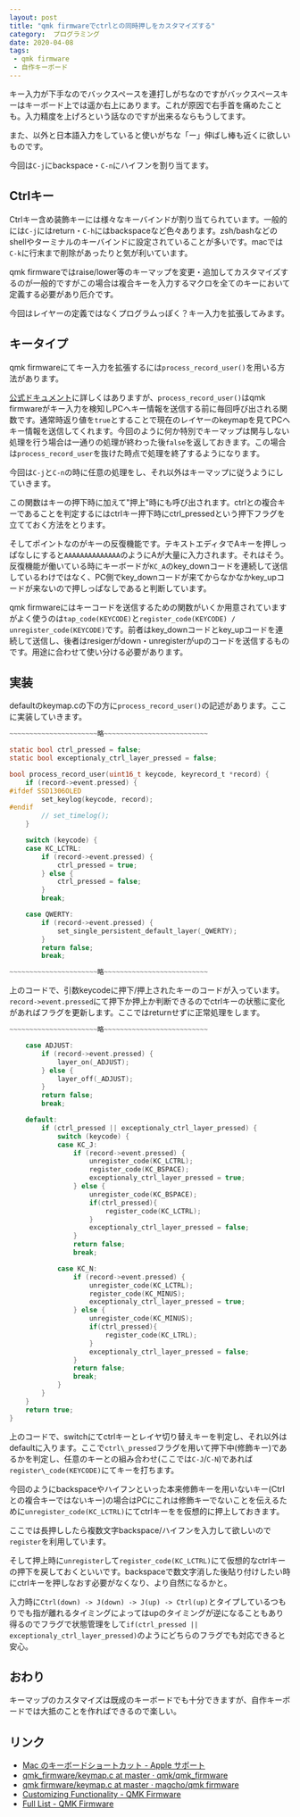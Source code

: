 ```yaml
---
layout: post
title: "qmk firmwareでctrlとの同時押しをカスタマイズする"
category:  プログラミング
date: 2020-04-08
tags:
 - qmk firmware
 - 自作キーボード
---
```


キー入力が下手なのでバックスペースを連打しがちなのですがバックスペースキーはキーボード上では遥か右上にあります。これが原因で右手首を痛めたことも。入力精度を上げろという話なのですが出来るならもうしてます。

また、以外と日本語入力をしていると使いがちな「ー」伸ばし棒も近くに欲しいものです。 

今回は`C-j`にbackspace・`C-n`にハイフンを割り当てます。

## Ctrlキー

Ctrlキー含め装飾キーには様々なキーバインドが割り当てられています。一般的には`C-j`にはreturn・`C-h`にはbackspaceなど色々あります。zsh/bashなどのshellやターミナルのキーバインドに設定されていることが多いです。macでは`C-k`に行末まで削除があったりと気が利いています。

qmk firmwareではraise/lower等のキーマップを変更・追加してカスタマイズするのが一般的ですがこの場合は複合キーを入力するマクロを全てのキーにおいて定義する必要があり厄介です。

今回はレイヤーの定義ではなくプログラムっぽく？キー入力を拡張してみます。

## キータイプ

qmk firmwareにてキー入力を拡張するには`process_record_user()`を用いる方法があります。

[公式ドキュメント](https://docs.qmk.fm/#/custom_quantum_functions?id=programming-the-behavior-of-any-keycode )に詳しくはありますが、`process_record_user()`はqmk firmwareがキー入力を検知しPCへキー情報を送信する前に毎回呼び出される関数です。通常時返り値を`true`とすることで現在のレイヤーのkeymapを見てPCへキー情報を送信してくれます。今回のように何か特別でキーマップは関与しない処理を行う場合は一通りの処理が終わった後`false`を返しておきます。この場合は`process_record_user`を抜けた時点で処理を終了するようになります。

今回は`C-j`と`C-n`の時に任意の処理をし、それ以外はキーマップに従うようにしていきます。

この関数はキーの押下時に加えて"押上"時にも呼び出されます。ctrlとの複合キーであることを判定するにはctrlキー押下時にctrl_pressedという押下フラグを立てておく方法をとります。

そしてポイントなのがキーの反復機能です。テキストエディタでAキーを押しっぱなしにすると`AAAAAAAAAAAAAA`のようにAが大量に入力されます。それはそう。反復機能が働いている時にキーボードが`KC_A`のkey\_downコードを連続して送信しているわけではなく、PC側でkey\_downコードが来てからなかなかkey\_upコードが来ないので押しっぱなしであると判断しています。

qmk firmwareにはキーコードを送信するための関数がいくか用意されていますがよく使うのは`tap_code(KEYCODE)`と`register_code(KEYCODE) / unregister_code(KEYCODE)`です。前者はkey\_downコードとkey\_upコードを連続して送信し、後者はresigerがdown・unregisterがupのコードを送信するものです。用途に合わせて使い分ける必要があります。

## 実装

defaultのkeymap.cの下の方に`process_record_user()`の記述があります。ここに実装していきます。

```c:title=keymaps.c
~~~~~~~~~~~~~~~~~~~~~~略~~~~~~~~~~~~~~~~~~~~~~~~~~

static bool ctrl_pressed = false;
static bool exceptionaly_ctrl_layer_pressed = false;

bool process_record_user(uint16_t keycode, keyrecord_t *record) {
    if (record->event.pressed) {
#ifdef SSD1306OLED
        set_keylog(keycode, record);
#endif
        // set_timelog();
    }

    switch (keycode) {
    case KC_LCTRL:
        if (record->event.pressed) {
            ctrl_pressed = true;
        } else {
            ctrl_pressed = false;
        }
        break;

    case QWERTY:
        if (record->event.pressed) {
            set_single_persistent_default_layer(_QWERTY);
        }
        return false;
        break;

~~~~~~~~~~~~~~~~~~~~~~略~~~~~~~~~~~~~~~~~~~~~~~~~~
```

上のコードで、引数keycodeに押下/押上されたキーのコードが入っています。`record->event.pressed`にて押下か押上か判断できるのでctrlキーの状態に変化があればフラグを更新します。ここではreturnせずに正常処理をします。

```c:title=keymap.c
~~~~~~~~~~~~~~~~~~~~~~略~~~~~~~~~~~~~~~~~~~~~~~~~~

    case ADJUST:
        if (record->event.pressed) {
            layer_on(_ADJUST);
        } else {
            layer_off(_ADJUST);
        }
        return false;
        break;

    default:
        if (ctrl_pressed || exceptionaly_ctrl_layer_pressed) {
            switch (keycode) {
            case KC_J:
                if (record->event.pressed) {
                    unregister_code(KC_LCTRL);
                    register_code(KC_BSPACE);
                    exceptionaly_ctrl_layer_pressed = true;
                } else {
                    unregister_code(KC_BSPACE);
					if(ctrl_pressed){
						register_code(KC_LCTRL);
					}
                    exceptionaly_ctrl_layer_pressed = false;
                }
                return false;
                break;

            case KC_N:
                if (record->event.pressed) {
                    unregister_code(KC_LCTRL);
                    register_code(KC_MINUS);
                    exceptionaly_ctrl_layer_pressed = true;
                } else {
                    unregister_code(KC_MINUS);
					if(ctrl_pressed){
						register_code(KC_LTRL);
					}
                    exceptionaly_ctrl_layer_pressed = false;
                }
                return false;
                break;
            }
        }
    }
    return true;
}

```
上のコードで、switchにてctrlキーとレイヤ切り替えキーを判定し、それ以外はdefaultに入ります。ここで`ctrl\_pressed`フラグを用いて押下中(修飾キー)であるかを判定し、任意のキーとの組み合わせ(ここでは`C-J`/`C-N`)であれば`register\_code(KEYCODE)`にてキーを打ちます。

今回のようにbackspaceやハイフンといった本来修飾キーを用いないキー(Ctrlとの複合キーではないキー)の場合はPCにこれは修飾キーでないことを伝えるために`unregister_code(KC_LCTRL)`にてctrlキーをを仮想的に押上しておきます。

ここでは長押ししたら複数文字backspace/ハイフンを入力して欲しいので`register`を利用しています。

そして押上時に`unregister`して`register_code(KC_LCTRL)`にて仮想的なctrlキーの押下を戻しておくといいです。backspaceで数文字消した後貼り付けしたい時にctrlキーを押しなおす必要がなくなり、より自然になるかと。

入力時に`Ctrl(down) -> J(down) -> J(up) -> Ctrl(up)`とタイプしているつもりでも指が離れるタイミングによってはupのタイミングが逆になることもあり得るのでフラグで状態管理をして`if(ctrl_pressed || exceptionaly_ctrl_layer_pressed)`のようにどちらのフラグでも対応できると安心。

## おわり

キーマップのカスタマイズは既成のキーボードでも十分できますが、自作キーボードでは大抵のことを作ればできるので楽しい。

## リンク
- [Mac のキーボードショートカット - Apple サポート](https://support.apple.com/ja-jp/HT201236)
- [qmk_firmware/keymap.c at master · qmk/qmk_firmware](https://github.com/qmk/qmk_firmware/blob/master/keyboards/lily58/keymaps/default/keymap.c ) 
- [qmk firmware/keymap.c at master · magcho/qmk firmware](https://github.com/magcho/qmk_firmware/blob/master/keyboards/lily58/keymaps/magcho/keymap.c)
- [Customizing Functionality - QMK Firmware](https://docs.qmk.fm/#/custom_quantum_functions?id=programming-the-behavior-of-any-keycode )
- [Full List - QMK Firmware](https://docs.qmk.fm/#/keycodes ) 
